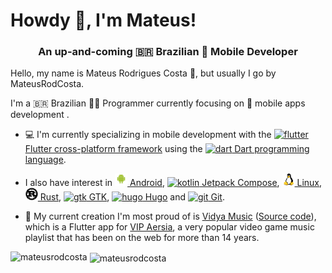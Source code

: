 # Howdy 🤠, I'm Mateus!

<h3 align="center">An up-and-coming 🇧🇷 Brazilian 📱 Mobile Developer</h3>

Hello, my name is Mateus Rodrigues Costa 🫡, but usually I go by MateusRodCosta.

I'm a 🇧🇷 Brazilian 👨‍💻 Programmer currently focusing on 📱 mobile apps development .

- 💻 I'm currently specializing in mobile development with the [ <img src="https://www.vectorlogo.zone/logos/flutterio/flutterio-icon.svg" alt="flutter" width="20" height="20"/> Flutter cross-platform framework](https://flutter.dev/) using the [<img src="https://www.vectorlogo.zone/logos/dartlang/dartlang-icon.svg" alt="dart" width="20" height="20"/> Dart programming language](https://dart.dev/).

- I also have interest in [<img src="https://raw.githubusercontent.com/devicons/devicon/master/icons/android/android-original-wordmark.svg" alt="android" width="20" height="20"/> Android](https://developer.android.com/), [ <img src="https://api.iconify.design/simple-icons/jetpackcompose.svg" alt="kotlin" width="20" height="20"/> Jetpack Compose](https://developer.android.com/jetpack/compose), [<img src="https://raw.githubusercontent.com/devicons/devicon/master/icons/linux/linux-original.svg" alt="linux" width="20" height="20"/> Linux](https://www.linux.org/),
[<img src="https://raw.githubusercontent.com/devicons/devicon/master/icons/rust/rust-plain.svg" alt="rust" width="20" height="20"/> Rust](https://www.rust-lang.org/), [<img src="https://upload.wikimedia.org/wikipedia/commons/7/71/GTK_logo.svg" alt="gtk" width="20" height="20"/> GTK](https://www.gtk.org/), [ <img src="https://api.iconify.design/logos-hugo.svg" alt="hugo" width="20" height="20"/> Hugo](https://gohugo.io/) and [<img src="https://www.vectorlogo.zone/logos/git-scm/git-scm-icon.svg" alt="git" width="20" height="20"/> Git](https://git-scm.com/).


- 🥹 My current creation I'm most proud of is [Vidya Music](https://play.google.com/store/apps/details?id=com.mateusrodcosta.apps.vidyamusic) ([Source code](https://github.com/MateusRodCosta/vidya_music)),
which is a Flutter app for [VIP Aersia](https://www.vipvgm.net/), a very popular video game music playlist that has been on the web for more than 14 years.


<p><img align="left" src="https://github-readme-stats.vercel.app/api/top-langs?username=mateusrodcosta&show_icons=true&locale=en&layout=compact" alt="mateusrodcosta" /></p>

<p>&nbsp;<img align="center" src="https://github-readme-stats.vercel.app/api?username=mateusrodcosta&show_icons=true&locale=en" alt="mateusrodcosta" /></p>
